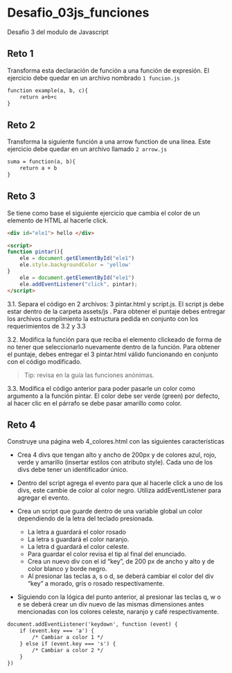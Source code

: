 
# Desafio_03js_funciones

Desafio 3 del modulo de Javascript

## Reto 1

Transforma esta declaración de función a una función de expresión. El ejercicio debe quedar en un archivo nombrado `1 funcion.js`

````markdown
function example(a, b, c){
    return a+b+c
}
````

## Reto 2

Transforma la siguiente función a una arrow function de una línea. Este ejercicio debe quedar en un archivo llamado `2 arrow.js`

````markdown
suma = function(a, b){
    return a + b
}
````

## Reto 3

Se tiene como base el siguiente ejercicio que cambia el color de un elemento de HTML al hacerle click.

````markdown
<div id="ele1"> hello </div>

<script>
function pintar(){
    ele = document.getElementById("ele1")
    ele.style.backgroundColor = 'yellow'
}
    ele = document.getElementById("ele1")
    ele.addEventListener("click", pintar);
</script>
````

3.1. Separa el código en 2 archivos: 3 pintar.html y script.js. El script js debe estar dentro de la carpeta assets/js . Para obtener el puntaje debes entregar los archivos cumplimiento la estructura pedida en conjunto con los requerimientos de 3.2 y 3.3

3.2. Modifica la función para que reciba el elemento clickeado de forma de no tener que seleccionarlo nuevamente dentro de la función. Para obtener el puntaje, debes entregar el 3 pintar.html válido funcionando en conjunto con el código modificado.

> Tip: revisa en la guía las funciones anónimas.

3.3. Modifica el código anterior para poder pasarle un color como argumento a la función pintar. El color debe ser verde (green) por defecto, al hacer clic en el párrafo se debe pasar amarillo como color.

## Reto 4

Construye una página web 4_colores.html con las siguientes características

* Crea 4 divs que tengan alto y ancho de 200px y de colores azul, rojo, verde y amarillo (insertar estilos con atributo style). Cada uno de los divs debe tener un identificador único.

* Dentro del script agrega el evento para que al hacerle click a uno de los divs, este cambie de color al color negro. Utiliza addEventListener para agregar el evento.

* Crea un script que guarde dentro de una variable global un color dependiendo de la letra del teclado presionada.
  * La letra a guardará el color rosado
  * La letra s guardará el color naranjo.
  * La letra d guardará el color celeste.
  * Para guardar el color revisa el tip al final del enunciado.
  * Crea un nuevo div con el id “key”, de 200 px de ancho y alto y de color blanco y borde negro.
  * Al presionar las teclas a, s o d, se deberá cambiar el color del div “key” a morado, gris o rosado respectivamente.

* Siguiendo con la lógica del punto anterior, al presionar las teclas q, w o e se deberá crear un div nuevo de las mismas dimensiones antes mencionadas con los colores celeste, naranjo y café respectivamente.

````markdown
document.addEventListener('keydown', function (event) {
    if (event.key === 'a') {
        /* Cambiar a color 1 */
    } else if (event.key === 's') {
        /* Cambiar a color 2 */
    }
})
````